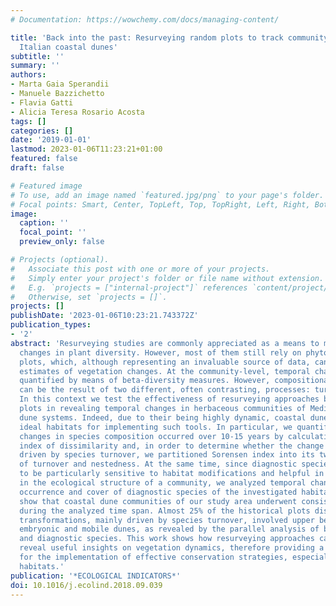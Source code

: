 ```yaml
---
# Documentation: https://wowchemy.com/docs/managing-content/

title: 'Back into the past: Resurveying random plots to track community changes in
  Italian coastal dunes'
subtitle: ''
summary: ''
authors:
- Marta Gaia Sperandii
- Manuele Bazzichetto
- Flavia Gatti
- Alicia Teresa Rosario Acosta
tags: []
categories: []
date: '2019-01-01'
lastmod: 2023-01-06T11:23:21+01:00
featured: false
draft: false

# Featured image
# To use, add an image named `featured.jpg/png` to your page's folder.
# Focal points: Smart, Center, TopLeft, Top, TopRight, Left, Right, BottomLeft, Bottom, BottomRight.
image:
  caption: ''
  focal_point: ''
  preview_only: false

# Projects (optional).
#   Associate this post with one or more of your projects.
#   Simply enter your project's folder or file name without extension.
#   E.g. `projects = ["internal-project"]` references `content/project/deep-learning/index.md`.
#   Otherwise, set `projects = []`.
projects: []
publishDate: '2023-01-06T10:23:21.743372Z'
publication_types:
- '2'
abstract: 'Resurveying studies are commonly appreciated as a means to monitoring temporal
  changes in plant diversity. However, most of them still rely on phytosociological
  plots, which, although representing an invaluable source of data, can lead to biased
  estimates of vegetation changes. At the community-level, temporal changes can be
  quantified by means of beta-diversity measures. However, compositional variation
  can be the result of two different, often contrasting, processes: turnover and nestedness.
  In this context we test the effectiveness of resurveying approaches based on quasi-permanent
  plots in revealing temporal changes in herbaceous communities of Mediterranean coastal
  dune systems. Indeed, due to their being highly dynamic, coastal dunes can be considered
  ideal habitats for implementing such tools. In particular, we quantified temporal
  changes in species composition occurred over 10-15 years by calculating Sorensen
  index of dissimilarity and, in order to determine whether the change was really
  driven by species turnover, we partitioned Sorensen index into its two components
  of turnover and nestedness. At the same time, since diagnostic species are considered
  to be particularly sensitive to habitat modifications and helpful in assessing changes
  in the ecological structure of a community, we analyzed temporal changes in the
  occurrence and cover of diagnostic species of the investigated habitats. Results
  show that coastal dune communities of our study area underwent consistent changes
  during the analyzed time span. Almost 25% of the historical plots disappeared. Major
  transformations, mainly driven by species turnover, involved upper beach communities,
  embryonic and mobile dunes, as revealed by the parallel analysis of beta diversity
  and diagnostic species. This work shows how resurveying approaches can efficiently
  reveal useful insights on vegetation dynamics, therefore providing a solid basis
  for the implementation of effective conservation strategies, especially in endangered
  habitats.'
publication: '*ECOLOGICAL INDICATORS*'
doi: 10.1016/j.ecolind.2018.09.039
---
```

